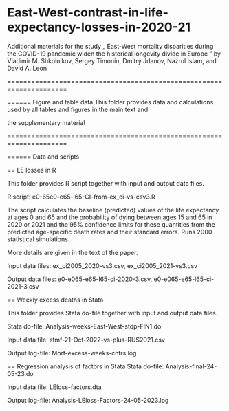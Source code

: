 # East-West-contrast-in-life-expectancy-losses-in-2020-21

Additional materials for the study „ East-West mortality disparities during the COVID-19 pandemic widen the historical longevity divide in Europe ” by Vladimir M. Shkolnikov, Sergey Timonin, Dmitry Jdanov, Nazrul Islam, and David A. Leon


=====================================================================

====== Figure and table data
This folder provides data and calculations used by all tables and figures in the main text and

the supplementary material


=====================================================================

====== Data and scripts

== LE losses in R

This folder provides R script together with input and output data files.  

R script: e0-65e0-e65-l65-CI-from-ex_ci-vs-csv3.R

The script calculates the baseline (predicted) values of the life expectancy at ages 0 and 65 and the probability of dying between ages 15 and 65 in 2020 or 2021 and the 95% confidence limits for these quantities from the predicted age-specific death rates and their standard errors. Runs 2000 statistical simulations.

More details are given in the text of the paper. 

Input data files: ex_ci2005_2020-vs3.csv,  ex_ci2005_2021-vs3.csv

Output data files: e0-e065-e65-l65-ci-2020-3.csv,  e0-e065-e65-l65-ci-2021-3.csv



== Weekly excess deaths in Stata

This folder provides Stata do-file together with input and output data files. 

Stata do-file: Analysis-weeks-East-West-stdp-FIN1.do



Input data file: stmf-21-Oct-2022-vs-plus-RUS2021.csv

Output log-file: Mort-excess-weeks-cntrs.log

== Regression analysis of factors in Stata
Stata do-file: Analysis-final-24-05-23.do

Input data file: LEloss-factors.dta

Output log-file: Analysis-LEloss-Factors-24-05-2023.log

